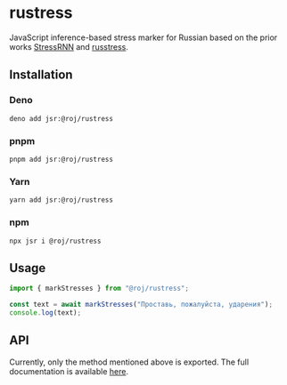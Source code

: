 # rustress

JavaScript inference-based stress marker for Russian based on the prior works
[StressRNN](https://github.com/dbklim/StressRNN) and
[russtress](https://github.com/MashaPo/russtress).

## Installation

### Deno

```shell
deno add jsr:@roj/rustress
```

### pnpm

```shell
pnpm add jsr:@roj/rustress
```

### Yarn

```shell
yarn add jsr:@roj/rustress
```

### npm

```shell
npx jsr i @roj/rustress
```

## Usage

```ts
import { markStresses } from "@roj/rustress";

const text = await markStresses("Проставь, пожалуйста, ударения");
console.log(text);
```

## API

Currently, only the method mentioned above is exported. The full documentation
is available [here](https://jsr.io/@roj/rustress/doc).
